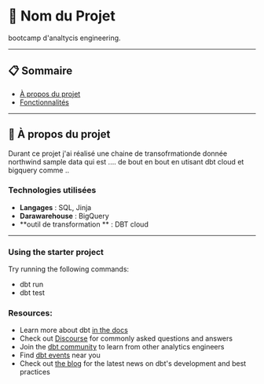 # 🌟 Nom du Projet

bootcamp d'analtycis engineering.

---

## 📋 Sommaire

- [À propos du projet](#à-propos-du-projet)
- [Fonctionnalités](#fonctionnalités)

---

## 🎯 À propos du projet

Durant ce projet j'ai réalisé une chaine de transofrmationde donnée northwind sample data qui est  ....  de bout en bout en utisant dbt cloud et bigquery comme .. 
### Technologies utilisées

- **Langages** : SQL, Jinja 
- **Darawarehouse** : BigQuery  
- **outil de  transformation ** : DBT cloud

---
### Using the starter project

Try running the following commands:
- dbt run
- dbt test


### Resources:
- Learn more about dbt [in the docs](https://docs.getdbt.com/docs/introduction)
- Check out [Discourse](https://discourse.getdbt.com/) for commonly asked questions and answers
- Join the [dbt community](https://getdbt.com/community) to learn from other analytics engineers
- Find [dbt events](https://events.getdbt.com) near you
- Check out [the blog](https://blog.getdbt.com/) for the latest news on dbt's development and best practices
